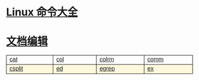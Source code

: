 # [Linux 命令大全](/linuxcommand/index)
# [文档编辑](/linuxcommand/document_editing/index)

<style type="text/css">
#customers{
	font-family:"Trebuchet MS", Arial, Helvetica, sans-serif;
	border: 1;
	width: 100%;
	border-collapse:collapse; 
}
#customers td, #customers th{
	width: 220;
	font-size:1em;
	border:1px solid #000000;
}

#customers tr.alt td{
	color:#000000;
	background-color:#FFF8DC;
}
</style>
<table  id="customers">
<tr>
	<td width="220"><a href="./#/linuxcommand/document_editing/cat">cat</a></td>
	<td width="220"><a href="./#/linuxcommand/document_editing/col">col</a></td>
	<td width="220"><a href="./#/linuxcommand/document_editing/colrm">colrm</a></td>
	<td width="220"><a href="./#/linuxcommand/document_editing/comm">comm</a></td>
</tr>
<tr class="alt">
	<td><a href="./#/linuxcommand/document_editing/csplit">csplit</a></td>
	<td><a href="./#/linuxcommand/document_editing/ed">ed</a></td>
	<td><a href="./#/linuxcommand/document_editing/egrep">egrep</a></td>
	<td><a href="./#/linuxcommand/document_editing/ex">ex</td>
</tr>
</table>

